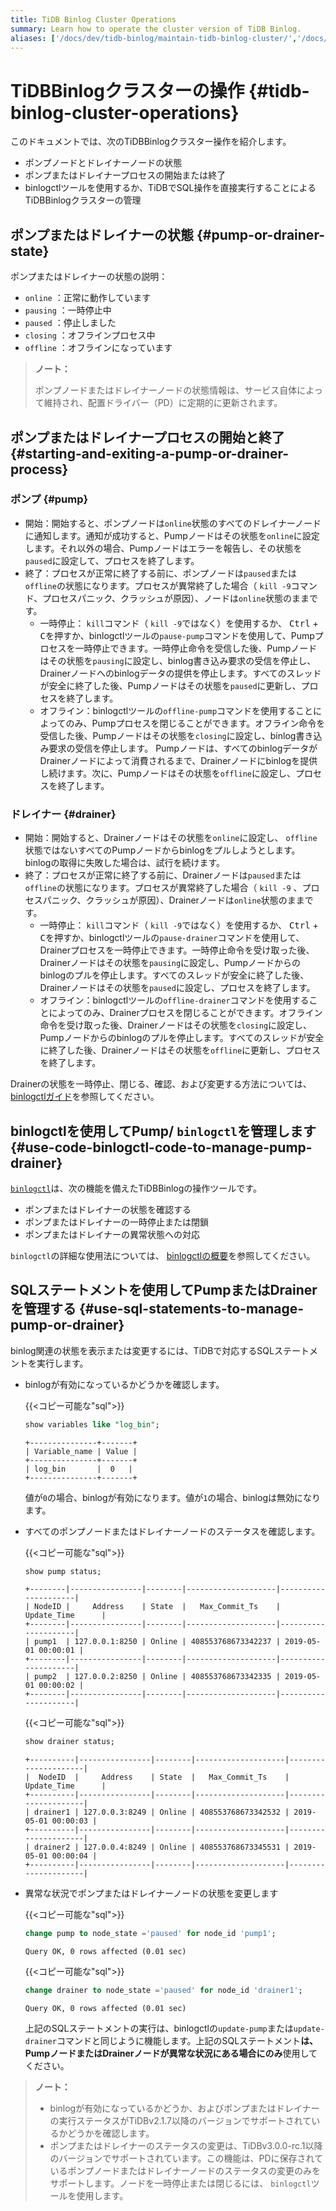 ```yaml
---
title: TiDB Binlog Cluster Operations
summary: Learn how to operate the cluster version of TiDB Binlog.
aliases: ['/docs/dev/tidb-binlog/maintain-tidb-binlog-cluster/','/docs/dev/reference/tidb-binlog/maintain/','/docs/dev/how-to/maintain/tidb-binlog/','/docs/dev/reference/tools/tidb-binlog/maintain/']
---
```


# TiDBBinlogクラスターの操作 {#tidb-binlog-cluster-operations}

このドキュメントでは、次のTiDBBinlogクラスター操作を紹介します。

-   ポンプノードとドレイナーノードの状態
-   ポンプまたはドレイナープロセスの開始または終了
-   binlogctlツールを使用するか、TiDBでSQL操作を直接実行することによるTiDBBinlogクラスターの管理

## ポンプまたはドレイナーの状態 {#pump-or-drainer-state}

ポンプまたはドレイナーの状態の説明：

-   `online` ：正常に動作しています
-   `pausing` ：一時停止中
-   `paused` ：停止しました
-   `closing` ：オフラインプロセス中
-   `offline` ：オフラインになっています

> <strong>ノート：</strong>
>
> ポンプノードまたはドレイナーノードの状態情報は、サービス自体によって維持され、配置ドライバー（PD）に定期的に更新されます。

## ポンプまたはドレイナープロセスの開始と終了 {#starting-and-exiting-a-pump-or-drainer-process}

### ポンプ {#pump}

-   開始：開始すると、ポンプノードは`online`状態のすべてのドレイナーノードに通知します。通知が成功すると、Pumpノードはその状態を`online`に設定します。それ以外の場合、Pumpノードはエラーを報告し、その状態を`paused`に設定して、プロセスを終了します。
-   終了：プロセスが正常に終了する前に、ポンプノードは`paused`または`offline`の状態になります。プロセスが異常終了した場合（ `kill -9`コマンド、プロセスパニック、クラッシュが原因）、ノードは`online`状態のままです。
    -   一時停止： `kill`コマンド（ `kill -9`ではなく）を使用するか、 <kbd>Ctrl</kbd> + <kbd>C</kbd>を押すか、binlogctlツールの`pause-pump`コマンドを使用して、Pumpプロセスを一時停止できます。一時停止命令を受信した後、Pumpノードはその状態を`pausing`に設定し、binlog書き込み要求の受信を停止し、Drainerノードへのbinlogデータの提供を停止します。すべてのスレッドが安全に終了した後、Pumpノードはその状態を`paused`に更新し、プロセスを終了します。
    -   オフライン：binlogctlツールの`offline-pump`コマンドを使用することによってのみ、Pumpプロセスを閉じることができます。オフライン命令を受信した後、Pumpノードはその状態を`closing`に設定し、binlog書き込み要求の受信を停止します。 Pumpノードは、すべてのbinlogデータがDrainerノードによって消費されるまで、Drainerノードにbinlogを提供し続けます。次に、Pumpノードはその状態を`offline`に設定し、プロセスを終了します。

### ドレイナー {#drainer}

-   開始：開始すると、Drainerノードはその状態を`online`に設定し、 `offline`状態ではないすべてのPumpノードからbinlogをプルしようとします。 binlogの取得に失敗した場合は、試行を続けます。
-   終了：プロセスが正常に終了する前に、Drainerノードは`paused`または`offline`の状態になります。プロセスが異常終了した場合（ `kill -9` 、プロセスパニック、クラッシュが原因）、Drainerノードは`online`状態のままです。
    -   一時停止： `kill`コマンド（ `kill -9`ではなく）を使用するか、 <kbd>Ctrl</kbd> + <kbd>C</kbd>を押すか、binlogctlツールの`pause-drainer`コマンドを使用して、Drainerプロセスを一時停止できます。一時停止命令を受け取った後、Drainerノードはその状態を`pausing`に設定し、Pumpノードからのbinlogのプルを停止します。すべてのスレッドが安全に終了した後、Drainerノードはその状態を`paused`に設定し、プロセスを終了します。
    -   オフライン：binlogctlツールの`offline-drainer`コマンドを使用することによってのみ、Drainerプロセスを閉じることができます。オフライン命令を受け取った後、Drainerノードはその状態を`closing`に設定し、Pumpノードからのbinlogのプルを停止します。すべてのスレッドが安全に終了した後、Drainerノードはその状態を`offline`に更新し、プロセスを終了します。

Drainerの状態を一時停止、閉じる、確認、および変更する方法については、 [binlogctlガイド](/tidb-binlog/binlog-control.md)を参照してください。

## binlogctlを使用してPump/ <code>binlogctl</code>を管理します {#use-code-binlogctl-code-to-manage-pump-drainer}

[`binlogctl`](https://github.com/pingcap/tidb-binlog/tree/master/binlogctl)は、次の機能を備えたTiDBBinlogの操作ツールです。

-   ポンプまたはドレイナーの状態を確認する
-   ポンプまたはドレイナーの一時停止または閉鎖
-   ポンプまたはドレイナーの異常状態への対応

`binlogctl`の詳細な使用法については、 [binlogctlの概要](/tidb-binlog/binlog-control.md)を参照してください。

## SQLステートメントを使用してPumpまたはDrainerを管理する {#use-sql-statements-to-manage-pump-or-drainer}

binlog関連の状態を表示または変更するには、TiDBで対応するSQLステートメントを実行します。

-   binlogが有効になっているかどうかを確認します。

    {{&lt;コピー可能な&quot;sql&quot;&gt;}}

    ```sql
    show variables like "log_bin";
    ```

    ```
    +---------------+-------+
    | Variable_name | Value |
    +---------------+-------+
    | log_bin       |  0   |
    +---------------+-------+
    ```

    値が`0`の場合、binlogが有効になります。値が`1`の場合、binlogは無効になります。

-   すべてのポンプノードまたはドレイナーノードのステータスを確認します。

    {{&lt;コピー可能な&quot;sql&quot;&gt;}}

    ```sql
    show pump status;
    ```

    ```
    +--------|----------------|--------|--------------------|---------------------|
    | NodeID |     Address    | State  |   Max_Commit_Ts    |    Update_Time      |
    +--------|----------------|--------|--------------------|---------------------|
    | pump1  | 127.0.0.1:8250 | Online | 408553768673342237 | 2019-05-01 00:00:01 |
    +--------|----------------|--------|--------------------|---------------------|
    | pump2  | 127.0.0.2:8250 | Online | 408553768673342335 | 2019-05-01 00:00:02 |
    +--------|----------------|--------|--------------------|---------------------|
    ```

    {{&lt;コピー可能な&quot;sql&quot;&gt;}}

    ```sql
    show drainer status;
    ```

    ```
    +----------|----------------|--------|--------------------|---------------------|
    |  NodeID  |     Address    | State  |   Max_Commit_Ts    |    Update_Time      |
    +----------|----------------|--------|--------------------|---------------------|
    | drainer1 | 127.0.0.3:8249 | Online | 408553768673342532 | 2019-05-01 00:00:03 |
    +----------|----------------|--------|--------------------|---------------------|
    | drainer2 | 127.0.0.4:8249 | Online | 408553768673345531 | 2019-05-01 00:00:04 |
    +----------|----------------|--------|--------------------|---------------------|
    ```

-   異常な状況でポンプまたはドレイナーノードの状態を変更します

    {{&lt;コピー可能な&quot;sql&quot;&gt;}}

    ```sql
    change pump to node_state ='paused' for node_id 'pump1';
    ```

    ```
    Query OK, 0 rows affected (0.01 sec)
    ```

    {{&lt;コピー可能な&quot;sql&quot;&gt;}}

    ```sql
    change drainer to node_state ='paused' for node_id 'drainer1';
    ```

    ```
    Query OK, 0 rows affected (0.01 sec)
    ```

    上記のSQLステートメントの実行は、binlogctlの`update-pump`または`update-drainer`コマンドと同じように機能します。上記のSQLステートメント<strong>は、PumpノードまたはDrainerノードが異常な状況にある場合にのみ</strong>使用してください。

> <strong>ノート：</strong>
>
> -   binlogが有効になっているかどうか、およびポンプまたはドレイナーの実行ステータスがTiDBv2.1.7以降のバージョンでサポートされているかどうかを確認します。
> -   ポンプまたはドレイナーのステータスの変更は、TiDBv3.0.0-rc.1以降のバージョンでサポートされています。この機能は、PDに保存されているポンプノードまたはドレイナーノードのステータスの変更のみをサポートします。ノードを一時停止または閉じるには、 `binlogctl`ツールを使用します。
